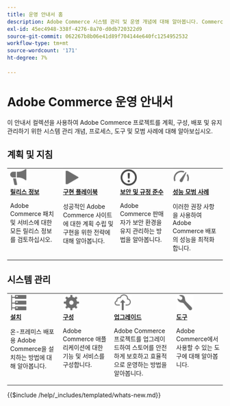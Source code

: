 ```yaml
---
title: 운영 안내서 홈
description: Adobe Commerce 시스템 관리 및 운영 개념에 대해 알아봅니다. Commerce 배포 계획, 구성 및 유지 관리에 대한 포괄적인 안내서를 찾아보십시오.
exl-id: 45ec4948-338f-4276-8a70-d0db720322d9
source-git-commit: 062267b8b06e41d89f704144e640fc1254952532
workflow-type: tm+mt
source-wordcount: '171'
ht-degree: 7%

---
```



# Adobe Commerce 운영 안내서

이 안내서 컬렉션을 사용하여 Adobe Commerce 프로젝트를 계획, 구성, 배포 및 유지 관리하기 위한 시스템 관리 개념, 프로세스, 도구 및 모범 사례에 대해 알아보십시오.

## 계획 및 지침

<table>
<tr>
  <td valign="top">
    <a href="../release/release-notes/overview.md">
      <img alt="릴리스 정보" src="../assets/icons/promote.svg" width="40"/>
    </a>
    <div>
      <a href="../release/release-notes/overview.md"><strong>릴리스 정보</strong></a>
      <p>Adobe Commerce 패치 및 서비스에 대한 모든 릴리스 정보를 검토하십시오.</p>
    </div>
  </td>
    <td valign="top">
    <a href="../implementation-playbook/overview.md">
      <img alt="구현" src="../assets/icons/play.svg" width="40"/>
    </a>
    <div>
      <a href="../implementation-playbook/overview.md"><strong>구현 플레이북</strong></a>
      <p>성공적인 Adobe Commerce 사이트에 대한 계획 수립 및 구현을 위한 전략에 대해 알아봅니다.</p>
    </div>
  </td>
  <td valign="top">
    <a href="../security-and-compliance/overview.md">
       <img alt="엔터프라이즈" src="../assets/icons/alert-circle.svg" width="40"/>
    </a>
    <div>
      <a href="../security-and-compliance/overview.md"><strong>보안 및 규정 준수</strong></a>
      <p>Adobe Commerce 판매자가 보안 환경을 유지 관리하는 방법을 알아봅니다.</p>
    </div>
  </td>
    <td valign="top">
    <a href="../performance/overview.md">
       <img alt="성능" src="../assets/icons/gauge.svg" width="40"/>
    </a>
    <div>
      <a href="../performance/overview.md"><strong>성능 모범 사례</strong></a>
      <p>이러한 권장 사항을 사용하여 Adobe Commerce 배포의 성능을 최적화합니다.</p>
    </div>
  </td>
</tr>
</table>

## 시스템 관리

<table>
<tr>
  <td valign="top">
    <a href="../installation/overview.md">
      <img alt="설치(온-프레미스)" src="../assets/icons/servers.svg" width="40"/>
    </a>
    <div>
      <a href="../installation/overview.md"><strong>설치</strong></a>
      <p>온-프레미스 배포용 Adobe Commerce을 설치하는 방법에 대해 알아봅니다.</p>
    </div>
  </td>
  <td valign="top">
    <a href="../configuration/overview.md">
      <img alt="구성" src="../assets/icons/settings.svg" width="40"/>
    </a>
    <div>
      <a href="../configuration/overview.md"><strong>구성</strong></a>
      <p>Adobe Commerce 애플리케이션에 대한 기능 및 서비스를 구성합니다.</p>
    </div>
  </td>
  <td valign="top">
    <a href="../upgrade/overview.md">
      <img alt="업그레이드" src="../assets/icons/upload-cloud.svg" width="40"/>
    </a>
    <div>
      <a href="../upgrade/overview.md"><strong>업그레이드</strong></a>
      <p>Adobe Commerce 프로젝트를 업그레이드하여 스토어를 안전하게 보호하고 효율적으로 운영하는 방법을 알아봅니다.</p>
    </div>
  </td>
  <td valign="top">
    <a href="../tools/overview.md">
       <img alt="도구" src="../assets/icons/wrench.svg" width="40"/>
    </a>
    <div>
      <a href="../tools/overview.md"><strong>도구</strong></a>
      <p>Adobe Commerce에서 사용할 수 있는 도구에 대해 알아봅니다.</p>
    </div>
  </td>
</tr>
</table>

{{$include /help/_includes/templated/whats-new.md}}

<!-- Last updated from includes: 2025-09-26 20:42:34 -->
